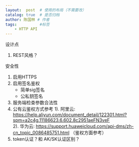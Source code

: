 ```yaml
---
layout:  post  # 使用的布局（不需要改）
catalog: true  # 是否归档
author: 陈国林 # 作者
tags:          #标签
    - HTTP API
---
```


设计点
1. REST风格？

安全性
1. 启用HTTPS
2. 启用签名鉴权
    * 简单sig签名
    * 公私钥签名
3. 服务端检查参数合法性
4. 公有云鉴权方式参考
   1). 阿里云: https://help.aliyun.com/document_detail/122301.html?spm=a2c4g.11186623.6.602.8c2951aeFN3veF  
   2). 华为云: https://support.huaweicloud.com/api-dms/zh-cn_topic_0086485751.html （鉴权方面参考）  
5. token认证？和 AK/SK认证区别？
